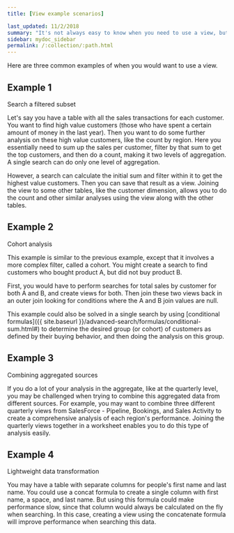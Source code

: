 ```yaml
---
title: [View example scenarios]

last_updated: 11/2/2018
summary: "It's not always easy to know when you need to use a view, but these are some common scenarios."
sidebar: mydoc_sidebar
permalink: /:collection/:path.html
---
```

Here are three common examples of when you would want to use a view.

## Example 1

Search a filtered subset

Let's say you have a table with all the sales transactions for each customer. You want to find high value customers (those who have spent a certain amount of money in the last year). Then you want to do some further analysis on these high value customers, like the count by region. Here you essentially need to sum up the sales per customer, filter by that sum to get the top customers, and then do a count, making it two levels of aggregation. A single search can do only one level of aggregation.

However, a search can calculate the initial sum and filter within it to get the highest value customers. Then you can save that result as a view. Joining the view to some other tables, like the customer dimension, allows you to do the count and other similar analyses using the view along with the other tables.

## Example 2

Cohort analysis

This example is similar to the previous example, except that it involves a more complex filter, called a cohort. You might create a search to find customers who bought product A, but did not buy product B.

First, you would have to perform searches for total sales by customer for both A and B, and create views for both. Then join these two views back in an outer join looking for conditions where the A and B join values are null.

This example could also be solved in a single search by using [conditional formulas]({{ site.baseurl }}/advanced-search/formulas/conditional-sum.html#) to determine the desired group (or cohort) of customers as defined by their buying behavior, and then doing the analysis on this group.

## Example 3

Combining aggregated sources

If you do a lot of your analysis in the aggregate, like at the quarterly level, you may be challenged when trying to combine this aggregated data from different sources. For example, you may want to combine three different quarterly views from SalesForce - Pipeline, Bookings, and Sales Activity to create a comprehensive analysis of each region's performance. Joining the quarterly views together in a worksheet enables you to do this type of analysis easily.

## Example 4

Lightweight data transformation

You may have a table with separate columns for people's first name and last name. You could use a concat formula to create a single column with first name, a space, and last name. But using this formula could make performance slow, since that column would always be calculated on the fly when searching. In this case, creating a view using the concatenate formula will improve performance when searching this data.
